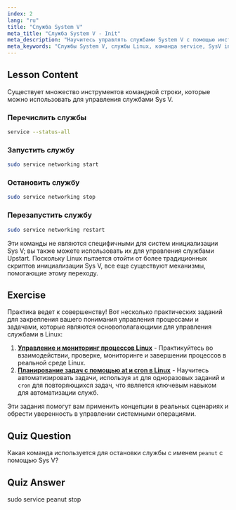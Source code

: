 ```yaml
---
index: 2
lang: "ru"
title: "Служба System V"
meta_title: "Служба System V - Init"
meta_description: "Научитесь управлять службами System V с помощью инструментов командной строки. Узнайте, как перечислять, запускать, останавливать и перезапускать службы с помощью этого удобного для начинающих руководства по Linux."
meta_keywords: "Службы System V, службы Linux, команда service, SysV init, руководство по Linux, Linux для начинающих, управление службами, руководство по Linux"
---
```


## Lesson Content

Существует множество инструментов командной строки, которые можно использовать для управления службами Sys V.

### Перечислить службы

```bash
service --status-all
```

### Запустить службу

```bash
sudo service networking start
```

### Остановить службу

```bash
sudo service networking stop
```

### Перезапустить службу

```bash
sudo service networking restart
```

Эти команды не являются специфичными для систем инициализации Sys V; вы также можете использовать их для управления службами Upstart. Поскольку Linux пытается отойти от более традиционных скриптов инициализации Sys V, все еще существуют механизмы, помогающие этому переходу.

## Exercise

Практика ведет к совершенству! Вот несколько практических заданий для закрепления вашего понимания управления процессами и задачами, которые являются основополагающими для управления службами в Linux:

1. **[Управление и мониторинг процессов Linux](https://labex.io/ru/labs/comptia-manage-and-monitor-linux-processes-590864)** - Практикуйтесь во взаимодействии, проверке, мониторинге и завершении процессов в реальной среде Linux.
2. **[Планирование задач с помощью at и cron в Linux](https://labex.io/ru/labs/comptia-schedule-tasks-with-at-and-cron-in-linux-590870)** - Научитесь автоматизировать задачи, используя `at` для одноразовых заданий и `cron` для повторяющихся задач, что является ключевым навыком для автоматизации служб.

Эти задания помогут вам применить концепции в реальных сценариях и обрести уверенность в управлении системными операциями.

## Quiz Question

Какая команда используется для остановки службы с именем `peanut` с помощью Sys V?

## Quiz Answer

sudo service peanut stop
